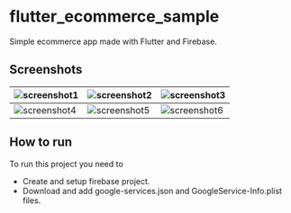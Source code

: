 # flutter_ecommerce_sample

Simple ecommerce app made with Flutter and Firebase.

## Screenshots

| ![screenshot1](https://user-images.githubusercontent.com/56093889/135790129-ab126738-4cc5-45f9-8e87-d7465b338e48.png) | ![screenshot2](https://user-images.githubusercontent.com/56093889/135790147-b04d49b7-724a-4b74-9240-eef16b30a3d9.png) | ![screenshot3](https://user-images.githubusercontent.com/56093889/135790159-591c8a24-7417-495e-a021-24dd7acb765f.png) | 
| ------------- | ------------- | ------------- |
|![screenshot4](https://user-images.githubusercontent.com/56093889/135790169-af3b6640-5aa1-4cee-8acb-c4ce1d6812a0.png) | ![screenshot5](https://user-images.githubusercontent.com/56093889/135790176-ce3f4809-dae3-4c6f-846d-68d603ab1c14.png) | ![screenshot6](https://user-images.githubusercontent.com/56093889/135790185-391d22d6-2b4c-41e1-8457-7a7dc52d788d.png)

## How to run

To run this project you need to 
* Create and setup firebase project.
* Download and add google-services.json and GoogleService-Info.plist files.

